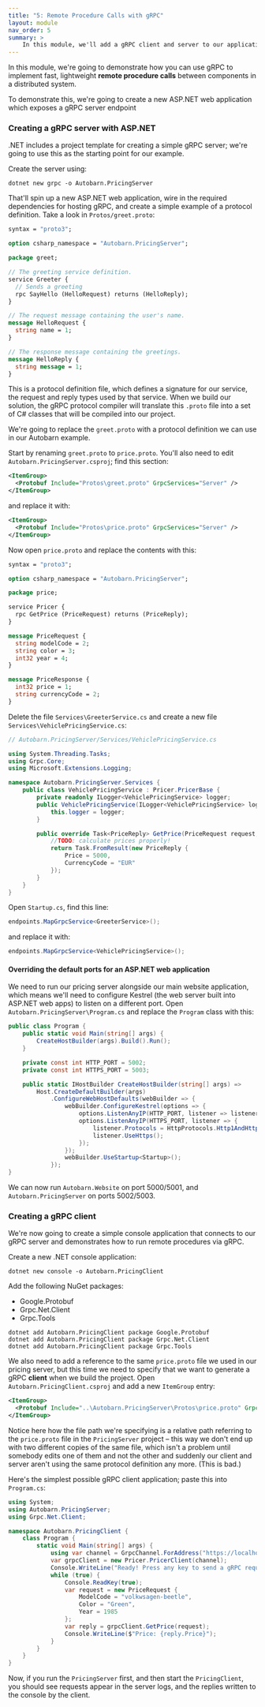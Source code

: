 ```yaml
---
title: "5: Remote Procedure Calls with gRPC"
layout: module
nav_order: 5
summary: >
    In this module, we'll add a gRPC client and server to our application, and see how we can use Protocol Buffers to implement high-performance remote procedure calls.
---
```


In this module, we're going to demonstrate how you can use gRPC to implement fast, lightweight **remote procedure calls** between components in a distributed system.

To demonstrate this, we're going to create a new ASP.NET web application which exposes a gRPC server endpoint

### Creating a gRPC server with ASP.NET

.NET includes a project template for creating a simple gRPC server; we're going to use this as the starting point for our example.

Create the server using:

```
dotnet new grpc -o Autobarn.PricingServer
```

That'll spin up a new ASP.NET web application, wire in the required dependencies for hosting gRPC, and create a simple example of a protocol definition. Take a look in `Protos/greet.proto`:

```protobuf
syntax = "proto3";

option csharp_namespace = "Autobarn.PricingServer";

package greet;

// The greeting service definition.
service Greeter {
  // Sends a greeting
  rpc SayHello (HelloRequest) returns (HelloReply);
}

// The request message containing the user's name.
message HelloRequest {
  string name = 1;
}

// The response message containing the greetings.
message HelloReply {
  string message = 1;
}
```

This is a protocol definition file, which defines a signature for our service, the request and reply types used by that service. When we build our solution, the gRPC protocol compiler will translate this `.proto` file into a set of C# classes that will be compiled into our project.

We're going to replace the `greet.proto` with a protocol definition we can use in our Autobarn example.

Start by renaming `greet.proto` to `price.proto`. You'll also need to edit `Autobarn.PricingServer.csproj`; find this section:

```xml
<ItemGroup>
  <Protobuf Include="Protos\greet.proto" GrpcServices="Server" />
</ItemGroup>
```

and replace it with:

```xml
<ItemGroup>
  <Protobuf Include="Protos\price.proto" GrpcServices="Server" />
</ItemGroup>
```

Now open `price.proto` and replace the contents with this:

```protobuf
syntax = "proto3";

option csharp_namespace = "Autobarn.PricingServer";

package price;

service Pricer {
  rpc GetPrice (PriceRequest) returns (PriceReply);
}

message PriceRequest {
  string modelCode = 2;
  string color = 3;
  int32 year = 4;
}

message PriceResponse {
  int32 price = 1;
  string currencyCode = 2;
}
```

Delete the file `Services\GreeterService.cs` and create a new file `Services\VehiclePricingService.cs`:

```csharp
// Autobarn.PricingServer/Services/VehiclePricingService.cs

using System.Threading.Tasks;
using Grpc.Core;
using Microsoft.Extensions.Logging;

namespace Autobarn.PricingServer.Services {
	public class VehiclePricingService : Pricer.PricerBase {
		private readonly ILogger<VehiclePricingService> logger;
		public VehiclePricingService(ILogger<VehiclePricingService> logger) {
			this.logger = logger;
		}

		public override Task<PriceReply> GetPrice(PriceRequest request, ServerCallContext context) {
			//TODO: calculate prices properly!
			return Task.FromResult(new PriceReply {
				Price = 5000,
                CurrencyCode = "EUR"
			});
		}
	}
}
```

Open `Startup.cs`, find this line:

```csharp
endpoints.MapGrpcService<GreeterService>();
```

and replace it with:

```csharp
endpoints.MapGrpcService<VehiclePricingService>();
```

#### Overriding the default ports for an ASP.NET web application

We need to run our pricing server alongside our main website application, which means we'll need to configure Kestrel (the web server built into ASP.NET web apps) to listen on a different port. Open `Autobarn.PricingServer\Program.cs` and replace the `Program` class with this:

```csharp
public class Program {
	public static void Main(string[] args) {
		CreateHostBuilder(args).Build().Run();
	}

	private const int HTTP_PORT = 5002;
	private const int HTTPS_PORT = 5003;

	public static IHostBuilder CreateHostBuilder(string[] args) =>
		Host.CreateDefaultBuilder(args)
			.ConfigureWebHostDefaults(webBuilder => {
				webBuilder.ConfigureKestrel(options => {
					options.ListenAnyIP(HTTP_PORT, listener => listener.Protocols = HttpProtocols.Http1AndHttp2);
					options.ListenAnyIP(HTTPS_PORT, listener => {
						listener.Protocols = HttpProtocols.Http1AndHttp2;
						listener.UseHttps();
					});
				});
				webBuilder.UseStartup<Startup>();
			});
}
```

We can now run `Autobarn.Website` on port 5000/5001, and `Autobarn.PricingServer` on ports 5002/5003.

### Creating a gRPC client

We're now going to create a simple console application that connects to our gRPC server and demonstrates how to run remote procedures via gRPC.

Create a new .NET console application:

```
dotnet new console -o Autobarn.PricingClient
```

Add the following NuGet packages:

* Google.Protobuf
* Grpc.Net.Client
* Grpc.Tools

```
dotnet add Autobarn.PricingClient package Google.Protobuf
dotnet add Autobarn.PricingClient package Grpc.Net.Client
dotnet add Autobarn.PricingClient package Grpc.Tools
```

We also need to add a reference to the same `price.proto` file we used in our pricing server, but this time we need to specify that we want to generate a gRPC **client** when we build the project. Open `Autobarn.PricingClient.csproj` and add a new `ItemGroup` entry:

```xml
<ItemGroup>
  <Protobuf Include="..\Autobarn.PricingServer\Protos\price.proto" GrpcServices="Client" />
</ItemGroup>
```

Notice here how the file path we're specifying is a relative path referring to the `price.proto` file in the `PricingServer` project – this way we don't end up with two different copies of the same file, which isn't a problem until somebody edits one of them and not the other and suddenly our client and server aren't using the same protocol definition any more. (This is bad.)

Here's the simplest possible gRPC client application; paste this into `Program.cs`:

```csharp
using System;
using Autobarn.PricingServer;
using Grpc.Net.Client;

namespace Autobarn.PricingClient {
	class Program {
		static void Main(string[] args) {
			using var channel = GrpcChannel.ForAddress("https://localhost:5003");
			var grpcClient = new Pricer.PricerClient(channel);
			Console.WriteLine("Ready! Press any key to send a gRPC request (or Ctrl-C to quit):");
			while (true) {
				Console.ReadKey(true);
				var request = new PriceRequest {
					ModelCode = "volkwsagen-beetle",
					Color = "Green",
					Year = 1985
				};
				var reply = grpcClient.GetPrice(request);
				Console.WriteLine($"Price: {reply.Price}");
			}
		}
	}
}
```

Now, if you run the `PricingServer` first, and then start the `PricingClient`, you should see requests appear in the server logs, and the replies written to the console by the client.

